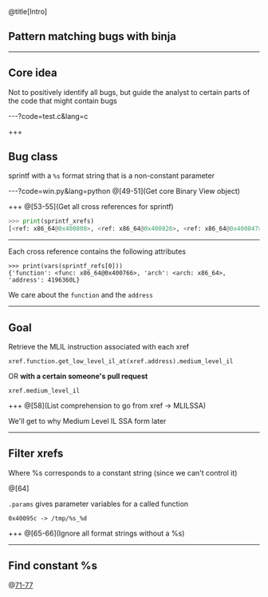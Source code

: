 @title[Intro]
## Pattern matching bugs with binja
---

## Core idea
Not to positively identify all bugs, but guide the analyst to certain parts of the code that might contain bugs

---?code=test.c&lang=c

+++
## Bug class

sprintf with a `%s` format string that is a non-constant parameter

---?code=win.py&lang=python
@[49-51](Get core Binary View object)

+++
@[53-55](Get all cross references for sprintf)

```python
>>> print(sprintf_xrefs)
[<ref: x86_64@0x400808>, <ref: x86_64@0x400826>, <ref: x86_64@0x400847>]
```

---
Each cross reference contains the following attributes

```
>>> print(vars(sprintf_refs[0]))
{'function': <func: x86_64@0x400766>, 'arch': <arch: x86_64>, 'address': 4196360L}
```

We care about the `function` and the `address`

---
## Goal
Retrieve the MLIL instruction associated with each xref

```
xref.function.get_low_level_il_at(xref.address).medium_level_il
```
OR **with a certain someone's pull request**
```
xref.medium_level_il
```

+++
@[58](List comprehension to go from xref -> MLILSSA)

We'll get to why Medium Level IL SSA form later

---
## Filter xrefs
Where %s corresponds to a constant string (since we can't control it)

@[64]

`.params` gives parameter variables for a called function

```
0x40095c -> /tmp/%s_%d
```

+++
@[65-66](Ignore all format strings without a %s)

---
## Find constant %s 
@[71-77]()
